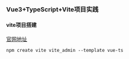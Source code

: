 ### Vue3+TypeScript+Vite项目实践

#### vite项目搭建

[官网地址](https://cn.vitejs.dev/guide/)

`npm create vite vite_admin --template vue-ts`

